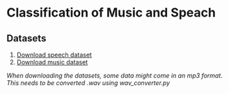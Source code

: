 # Classification of Music and Speach

## Datasets
1. [Download speech dataset](http://www.openslr.org/resources/12/dev-clean.tar.gz)
2. [Download music dataset](https://os.unil.cloud.switch.ch/fma/fma_small.zip)

*When downloading the datasets, some data might come in an mp3 format. This needs to be converted .wav using wav_converter.py*